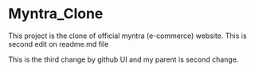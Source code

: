 # Myntra_Clone
This project is the clone of official myntra (e-commerce) website.
This is second edit on readme.md file

This is the third change by github UI and my parent is second change.
